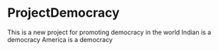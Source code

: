 # ProjectDemocracy
This is a new project for promoting democracy in the world
Indian is a democracy
America is a democracy



